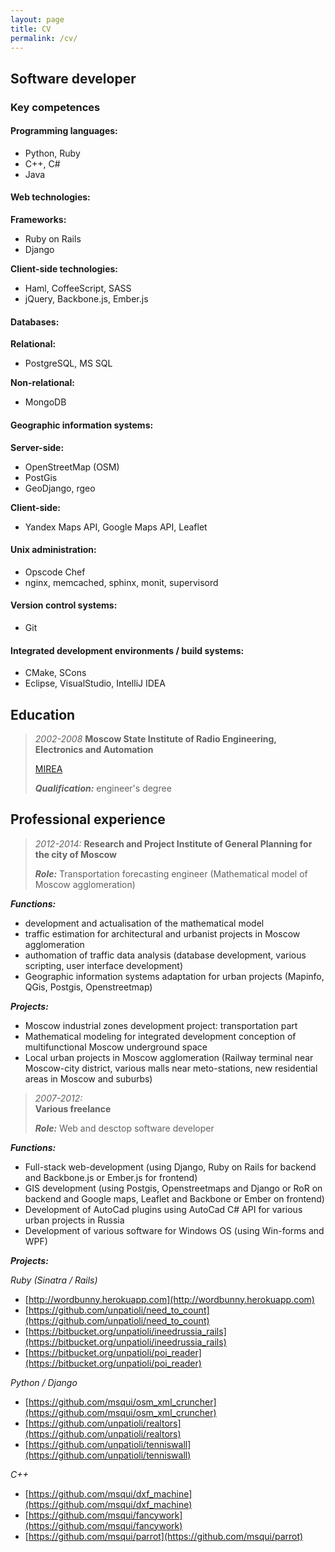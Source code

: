 ```yaml
---
layout: page
title: CV
permalink: /cv/
---
```


## Software developer

### Key competences

#### Programming languages:

- Python, Ruby
- C++, C#
- Java

#### Web technologies:

**Frameworks:**

- Ruby on Rails
- Django

**Client-side technologies:**

- Haml, CoffeeScript, SASS
- jQuery, Backbone.js, Ember.js

#### Databases:

**Relational:**

- PostgreSQL, MS SQL

**Non-relational:**

- MongoDB

#### Geographic information systems:

**Server-side:**

- OpenStreetMap (OSM)
- PostGis
- GeoDjango, rgeo

**Client-side:**

- Yandex Maps API, Google Maps API, Leaflet

#### Unix administration:

- Opscode Chef
- nginx, memcached, sphinx, monit, supervisord

#### Version control systems:

- Git

#### Integrated development environments / build systems:

- CMake, SCons
- Eclipse, VisualStudio, IntelliJ IDEA

## Education

> *2002-2008*
> **Moscow State Institute of Radio Engineering, Electronics and Automation**
> 
> [MIREA](http://en.wikipedia.org/wiki/Moscow_State_Institute_of_Radio_Engineering,_Electronics_and_Automation)
> 
> ***Qualification:*** engineer's degree

## Professional experience

> *2012-2014:* 
> **Research and Project Institute of General Planning for the city of Moscow**
> 
> ***Role:*** Transportation forecasting engineer (Mathematical model of Moscow agglomeration)


***Functions:***

- development and actualisation of the mathematical model
- traffic estimation for architectural and urbanist projects in Moscow agglomeration
- authomation of traffic data analysis (database development, various scripting, user interface development)
- Geographic information systems adaptation for urban projects (Mapinfo, QGis, Postgis, Openstreetmap)


***Projects:***

- Moscow industrial zones development project: transportation part
- Mathematical modeling for integrated development conception of multifunctional Moscow underground space
- Local urban projects in Moscow agglomeration (Railway terminal near Moscow-city district, various malls near meto-stations, new residential areas in Moscow and suburbs)

> *2007-2012:*  
> **Various freelance**
> 
> ***Role:***
> Web and desctop software developer


***Functions:***

- Full-stack web-development (using Django, Ruby on Rails for backend and Backbone.js or Ember.js for frontend)
- GIS development (using Postgis, Openstreetmaps and Django or RoR on backend and Google maps, Leaflet and Backbone or Ember on frontend)
- Development of AutoCad plugins using AutoCad C# API for various urban projects in Russia
- Development of various software for Windows OS (using Win-forms and WPF)


***Projects:***

*Ruby (Sinatra / Rails)*

- [http://wordbunny.herokuapp.com](http://wordbunny.herokuapp.com)
- [https://github.com/unpatioli/need_to_count](https://github.com/unpatioli/need_to_count)
- [https://bitbucket.org/unpatioli/ineedrussia_rails](https://bitbucket.org/unpatioli/ineedrussia_rails)
- [https://bitbucket.org/unpatioli/poi_reader](https://bitbucket.org/unpatioli/poi_reader)

*Python / Django*

- [https://github.com/msqui/osm_xml_cruncher](https://github.com/msqui/osm_xml_cruncher)
- [https://github.com/unpatioli/realtors](https://github.com/unpatioli/realtors)
- [https://github.com/unpatioli/tenniswall](https://github.com/unpatioli/tenniswall)

*C++*

- [https://github.com/msqui/dxf_machine](https://github.com/msqui/dxf_machine)
- [https://github.com/msqui/fancywork](https://github.com/msqui/fancywork)
- [https://github.com/msqui/parrot](https://github.com/msqui/parrot)
